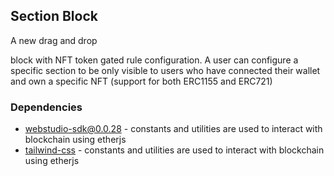 ## Section Block

A new drag and drop *<section>* block with NFT token gated rule configuration. A user can configure a specific section to be only visible to users who have connected their wallet and own a specific NFT (support for both ERC1155 and ERC721)

### Dependencies

- [webstudio-sdk@0.0.28](https://cdn.jsdelivr.net/npm/webstudio-sdk@0.0.27/dist/main.min.js) - constants and utilities are used to interact with blockchain using etherjs
- [tailwind-css](https://cdn.tailwindcss.com) - constants and utilities are used to interact with blockchain using etherjs

